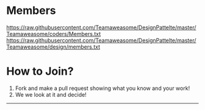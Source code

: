 # Members
https://raw.githubusercontent.com/Teamaweasome/DesignPattelte/master/Teamaweasome/coders/Members.txt
https://raw.githubusercontent.com/Teamaweasome/DesignPattelte/master/Teamaweasome/design/members.txt

 # How to Join?

1)  Fork and make a pull request showing what you know and your work!
2) We we look at it and decide!

<hr>
